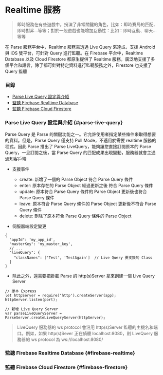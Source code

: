 # Realtime 服務

> 即時服務在有些遊戲中，扮演了非常關鍵的角色，比如：即時賽局的匹配、即時對弈...等等；對於一般遊戲也能增加互動性：比如：即時互動、聊天...等等

在 Parse 服務平台中，Realtime 服務需透過 Live Query 來達成，支援 Android 與 iOS 雙平台，可針對 Query 進行監聽。在 Firebase 平台中，Realtime Database 以及 Cloud Firestore 都原生提供了 Realtime 服務，廣泛地支援了多個平台和語言，除了都可針對特定資料進行監聽服務之外，Firestore 也支援了 Query 監聽

### 目錄

* [Parse Live Query 設定與介紹](#parse-live-query)
* [監聽 Firebase Realtime Database](#firebase-realtime)
* [監聽 Firebase Cloud Firestore](#firebase-firestore)

### Parse Live Query 設定與介紹 {#parse-live-query}

Parse Query 是 Parse 的關鍵功能之一。它允許使用者指定某些條件來取得想要的資料。但是，Parse Query 僅支持 Pull Mode，不適用於需要 realtime 服務的程式。因此 Parse 推出了 Parse LiveQuery，能夠讓您直接訂閱原本的 Parse Query，一旦訂閱之後，當 Parse Query 的匹配成果出現變動，服務器就會主通通知客戶端

* 支援事件
  * create: 新增了一個的 Parse Object 符合 Parse Query 條件
  * enter: 原本存在的 Parse Object 經過更新之後 符合 Parse Query 條件
  * update: 原本符合 Parse Query 條件的 Parse Object 更新後也符合 Parse Query 條件
  * leave: 原本符合 Parse Query 條件的 Parse Object 更新後不符合 Parse Query 條件
  * delete: 刪除了原本符合 Parse Query 條件的 Parse Object

* 伺服器端設定變更

```
{
  "appId": 'my_app_id',
  "masterKey": 'my_master_key',
  // ...
  "liveQuery": {
    "classNames": ['Test', 'TestAgain']  // Live Query 要支援的 Class
  }
}
```

* 除此之外，還需要把掛載 Parse 的 http(s)Server 拿來創建一個 Live Query Server

```
// 原本 Express
let httpServer = require('http').createServer(app);
httpServer.listen(port);

// 新增 Live Query Server
var parseLiveQueryServer = ParseServer.createLiveQueryServer(httpServer);
```

> LiveQuery 服務器的 ws protocol 會沿用 http(s)Server 監聽的主機名和端口。例如，如果 http(s)Sever 正在偵聽 localhost:8080，則 LiveQuery 服務器的 ws protocol 為 ws://localhost:8080/

### 監聽 Firebase Realtime Database {#firebase-realtime}

### 監聽 Firebase Cloud Firestore {#firebase-firestore}